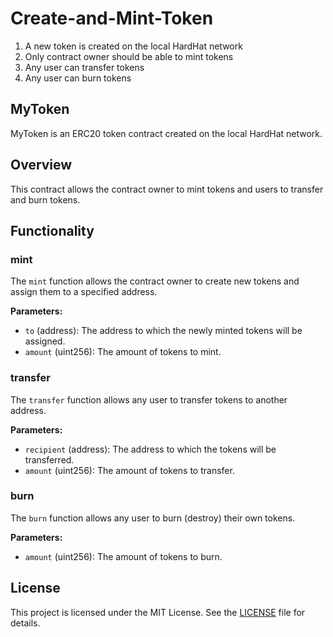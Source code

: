 # Create-and-Mint-Token
1. A new token is created on the local HardHat network
2. Only contract owner should be able to mint tokens
3. Any user can transfer tokens
4. Any user can burn tokens
   
## MyToken

MyToken is an ERC20 token contract created on the local HardHat network.

## Overview

This contract allows the contract owner to mint tokens and users to transfer and burn tokens.


## Functionality

### mint

The `mint` function allows the contract owner to create new tokens and assign them to a specified address.

**Parameters:**

- `to` (address): The address to which the newly minted tokens will be assigned.
- `amount` (uint256): The amount of tokens to mint.

### transfer

The `transfer` function allows any user to transfer tokens to another address.

**Parameters:**

- `recipient` (address): The address to which the tokens will be transferred.
- `amount` (uint256): The amount of tokens to transfer.

### burn

The `burn` function allows any user to burn (destroy) their own tokens.

**Parameters:**

- `amount` (uint256): The amount of tokens to burn.

## License

This project is licensed under the MIT License. See the [LICENSE](LICENSE) file for details.
